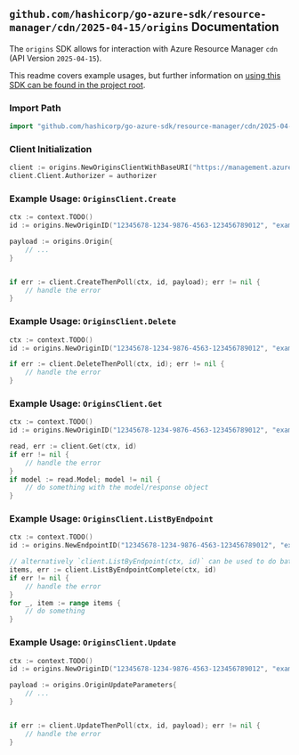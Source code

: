 
## `github.com/hashicorp/go-azure-sdk/resource-manager/cdn/2025-04-15/origins` Documentation

The `origins` SDK allows for interaction with Azure Resource Manager `cdn` (API Version `2025-04-15`).

This readme covers example usages, but further information on [using this SDK can be found in the project root](https://github.com/hashicorp/go-azure-sdk/tree/main/docs).

### Import Path

```go
import "github.com/hashicorp/go-azure-sdk/resource-manager/cdn/2025-04-15/origins"
```


### Client Initialization

```go
client := origins.NewOriginsClientWithBaseURI("https://management.azure.com")
client.Client.Authorizer = authorizer
```


### Example Usage: `OriginsClient.Create`

```go
ctx := context.TODO()
id := origins.NewOriginID("12345678-1234-9876-4563-123456789012", "example-resource-group", "profileName", "endpointName", "originName")

payload := origins.Origin{
	// ...
}


if err := client.CreateThenPoll(ctx, id, payload); err != nil {
	// handle the error
}
```


### Example Usage: `OriginsClient.Delete`

```go
ctx := context.TODO()
id := origins.NewOriginID("12345678-1234-9876-4563-123456789012", "example-resource-group", "profileName", "endpointName", "originName")

if err := client.DeleteThenPoll(ctx, id); err != nil {
	// handle the error
}
```


### Example Usage: `OriginsClient.Get`

```go
ctx := context.TODO()
id := origins.NewOriginID("12345678-1234-9876-4563-123456789012", "example-resource-group", "profileName", "endpointName", "originName")

read, err := client.Get(ctx, id)
if err != nil {
	// handle the error
}
if model := read.Model; model != nil {
	// do something with the model/response object
}
```


### Example Usage: `OriginsClient.ListByEndpoint`

```go
ctx := context.TODO()
id := origins.NewEndpointID("12345678-1234-9876-4563-123456789012", "example-resource-group", "profileName", "endpointName")

// alternatively `client.ListByEndpoint(ctx, id)` can be used to do batched pagination
items, err := client.ListByEndpointComplete(ctx, id)
if err != nil {
	// handle the error
}
for _, item := range items {
	// do something
}
```


### Example Usage: `OriginsClient.Update`

```go
ctx := context.TODO()
id := origins.NewOriginID("12345678-1234-9876-4563-123456789012", "example-resource-group", "profileName", "endpointName", "originName")

payload := origins.OriginUpdateParameters{
	// ...
}


if err := client.UpdateThenPoll(ctx, id, payload); err != nil {
	// handle the error
}
```

